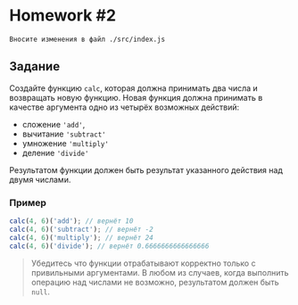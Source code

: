 # Homework #2

```
Вносите изменения в файл ./src/index.js 
```

## Задание

Создайте функцию `calc`, которая должна принимать два числа и возвращать новую функцию. 
Новая функция должна принимать в качестве аргумента одно из четырёх возможных действий:
 
 - сложение `'add'`,
 - вычитание `'subtract'`
 - умножение `'multiply'`
 - деление `'divide'`

Результатом функции должен быть результат указанного действия над двумя числами.

### Пример

```javascript
calc(4, 6)('add'); // вернёт 10
calc(4, 6)('subtract'); // вернёт -2
calc(4, 6)('multiply'); // вернёт 24
calc(4, 6)('divide'); // вернёт 0.6666666666666666
```

> Убедитесь что функции отрабатывают корректно только с привильными аргументами.
> В любом из случаев, когда выполнить операцию над числами не возможно, результатом должен быть `null`.
